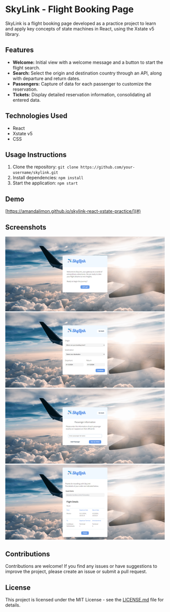 # SkyLink - Flight Booking Page

SkyLink is a flight booking page developed as a practice project to learn and apply key concepts of state machines in React, using the Xstate v5 library.

## Features

- **Welcome:** Initial view with a welcome message and a button to start the flight search.
- **Search:** Select the origin and destination country through an API, along with departure and return dates.
- **Passengers:** Capture of data for each passenger to customize the reservation.
- **Tickets:** Display detailed reservation information, consolidating all entered data.

## Technologies Used

- React
- Xstate v5
- CSS

## Usage Instructions

1. Clone the repository: `git clone https://github.com/your-username/skylink.git`
2. Install dependencies: `npm install`
3. Start the application: `npm start`

## Demo

[https://amandalimon.github.io/skylink-react-xstate-practice/](#)

## Screenshots

![Welcome](screenshots/Welcome.png)
![Search](screenshots/Search.png)
![Passengers](screenshots/Passengers.png)
![Tickets](screenshots/Tickets.png)

## Contributions

Contributions are welcome! If you find any issues or have suggestions to improve the project, please create an issue or submit a pull request.

## License

This project is licensed under the MIT License - see the [LICENSE.md](LICENSE.md) file for details.
